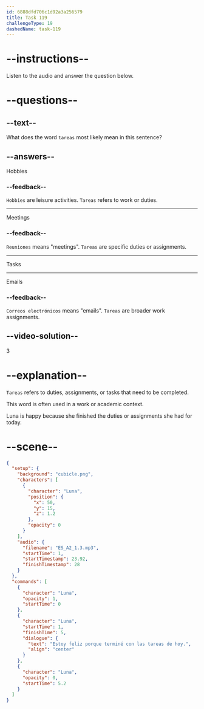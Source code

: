```yaml
---
id: 6888dfd706c1d92a3a256579
title: Task 119
challengeType: 19
dashedName: task-119
---
```


<!-- Luna: Estoy feliz porque terminé con las tareas de hoy. -->

# --instructions--

Listen to the audio and answer the question below.

# --questions--

## --text--

What does the word `tareas` most likely mean in this sentence?

## --answers--

Hobbies

### --feedback--

`Hobbies` are leisure activities. `Tareas` refers to work or duties.

---

Meetings

### --feedback--

`Reuniones` means "meetings". `Tareas` are specific duties or assignments.

---

Tasks

---

Emails

### --feedback--

`Correos electrónicos` means "emails". `Tareas` are broader work assignments.

## --video-solution--

3

# --explanation--

`Tareas` refers to duties, assignments, or tasks that need to be completed. 

This word is often used in a work or academic context.

Luna is happy because she finished the duties or assignments she had for today.

# --scene--

```json
{
  "setup": {
    "background": "cubicle.png",
    "characters": [
      {
        "character": "Luna",
        "position": {
          "x": 50,
          "y": 15,
          "z": 1.2
        },
        "opacity": 0
      }
    ],
    "audio": {
      "filename": "ES_A2_1.3.mp3",
      "startTime": 1,
      "startTimestamp": 23.92,
      "finishTimestamp": 28
    }
  },
  "commands": [
    {
      "character": "Luna",
      "opacity": 1,
      "startTime": 0
    },
    {
      "character": "Luna",
      "startTime": 1,
      "finishTime": 5,
      "dialogue": {
        "text": "Estoy feliz porque terminé con las tareas de hoy.",
        "align": "center"
      }
    },
    {
      "character": "Luna",
      "opacity": 0,
      "startTime": 5.2
    }
  ]
}
```
